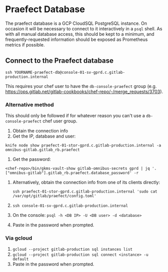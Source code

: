 # Praefect Database

The praefect database is a GCP CloudSQL PostgreSQL instance. On occasion it will
be necessary to connect to it interactively in a `psql` shell. As with all
manual database access, this should be kept to a minimum, and
frequently-requested information should be exposed as Prometheus metrics if
possible.

## Connect to the Praefect database

```
ssh YOURNAME-praefect-db@console-01-sv-gprd.c.gitlab-production.internal
```

This requires your chef user to have the `db-console-praefect` group (e.g.
https://ops.gitlab.net/gitlab-cookbooks/chef-repo/-/merge_requests/3703).

### Alternative method

This should only be followed if for whatever reason you can't use a
`db-console-praefect` chef user group.

1. Obtain the connection info
  1. Get the IP, database and user:

  ```
  knife node show praefect-01-stor-gprd.c.gitlab-production.internal -a omnibus-gitlab.gitlab_rb.praefect
  ```
  1. Get the password:

  ```
  <chef-repo>/bin/gkms-vault-show gitlab-omnibus-secrets gprd | jq '.["omnibus-gitlab"].gitlab_rb.praefect.database_password' -r
  ```
  1. Alternatively, obtain the connection info from one of its clients directly:


     ```
     ssh praefect-01-stor-gprd.c.gitlab-production.internal 'sudo cat /var/opt/gitlab/praefect/config.toml'
     ```
1. `ssh console-01-sv-gprd.c.gitlab-production.internal`
  1. On the console: `psql -h <DB IP> -U <DB user> -d <database>`
  1. Paste in the password when prompted.

### Via gcloud

1. `gcloud --project gitlab-production sql instances list`
1. `gcloud --project gitlab-production sql connect <instance> -u default`
  1. Paste in the password when prompted.
